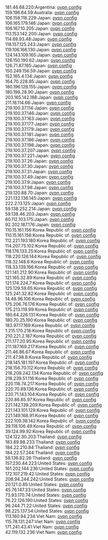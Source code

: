 181.46.68.220:Argentina: [ovpn config](vpn/181_46_68_220.ovpn)  
159.196.64.59:Australia: [ovpn config](vpn/159_196_64_59.ovpn)  
106.158.118.229:Japan: [ovpn config](vpn/106_158_118_229.ovpn)  
106.165.179.146:Japan: [ovpn config](vpn/106_165_179_146.ovpn)  
106.167.10.205:Japan: [ovpn config](vpn/106_167_10_205.ovpn)  
113.153.142.200:Japan: [ovpn config](vpn/113_153_142_200.ovpn)  
114.69.93.48:Japan: [ovpn config](vpn/114_69_93_48.ovpn)  
118.157.125.243:Japan: [ovpn config](vpn/118_157_125_243.ovpn)  
119.106.166.130:Japan: [ovpn config](vpn/119_106_166_130.ovpn)  
124.143.109.165:Japan: [ovpn config](vpn/124_143_109_165.ovpn)  
126.150.190.62:Japan: [ovpn config](vpn/126_150_190_62.ovpn)  
126.71.87.185:Japan: [ovpn config](vpn/126_71_87_185.ovpn)  
150.249.156.59:Japan: [ovpn config](vpn/150_249_156_59.ovpn)  
152.165.4.134:Japan: [ovpn config](vpn/152_165_4_134.ovpn)  
164.70.228.85:Japan: [ovpn config](vpn/164_70_228_85.ovpn)  
180.196.128.155:Japan: [ovpn config](vpn/180_196_128_155.ovpn)  
180.198.28.90:Japan: [ovpn config](vpn/180_198_28_90.ovpn)  
203.165.142.188:Japan: [ovpn config](vpn/203_165_142_188.ovpn)  
211.18.114.66:Japan: [ovpn config](vpn/211_18_114_66.ovpn)  
219.100.37.114:Japan: [ovpn config](vpn/219_100_37_114.ovpn)  
219.100.37.146:Japan: [ovpn config](vpn/219_100_37_146.ovpn)  
219.100.37.163:Japan: [ovpn config](vpn/219_100_37_163.ovpn)  
219.100.37.177:Japan: [ovpn config](vpn/219_100_37_177.ovpn)  
219.100.37.179:Japan: [ovpn config](vpn/219_100_37_179.ovpn)  
219.100.37.181:Japan: [ovpn config](vpn/219_100_37_181.ovpn)  
219.100.37.186:Japan: [ovpn config](vpn/219_100_37_186.ovpn)  
219.100.37.198:Japan: [ovpn config](vpn/219_100_37_198.ovpn)  
219.100.37.207:Japan: [ovpn config](vpn/219_100_37_207.ovpn)  
219.100.37.221:Japan: [ovpn config](vpn/219_100_37_221.ovpn)  
219.100.37.26:Japan: [ovpn config](vpn/219_100_37_26.ovpn)  
219.100.37.30:Japan: [ovpn config](vpn/219_100_37_30.ovpn)  
219.100.37.31:Japan: [ovpn config](vpn/219_100_37_31.ovpn)  
219.100.37.49:Japan: [ovpn config](vpn/219_100_37_49.ovpn)  
219.100.37.9:Japan: [ovpn config](vpn/219_100_37_9.ovpn)  
219.100.37.98:Japan: [ovpn config](vpn/219_100_37_98.ovpn)  
219.120.88.70:Japan: [ovpn config](vpn/219_120_88_70.ovpn)  
221.132.136.145:Japan: [ovpn config](vpn/221_132_136_145.ovpn)  
222.2.13.125:Japan: [ovpn config](vpn/222_2_13_125.ovpn)  
59.138.252.214:Japan: [ovpn config](vpn/59_138_252_214.ovpn)  
59.138.46.203:Japan: [ovpn config](vpn/59_138_46_203.ovpn)  
60.112.103.175:Japan: [ovpn config](vpn/60_112_103_175.ovpn)  
92.202.187.176:Japan: [ovpn config](vpn/92_202_187_176.ovpn)  
110.15.161.156:Korea Republic of: [ovpn config](vpn/110_15_161_156.ovpn)  
110.15.161.156:Korea Republic of: [ovpn config](vpn/110_15_161_156.ovpn)  
112.221.193.180:Korea Republic of: [ovpn config](vpn/112_221_193_180.ovpn)  
114.207.75.102:Korea Republic of: [ovpn config](vpn/114_207_75_102.ovpn)  
118.176.133.25:Korea Republic of: [ovpn config](vpn/118_176_133_25.ovpn)  
118.220.126.144:Korea Republic of: [ovpn config](vpn/118_220_126_144.ovpn)  
118.32.148.6:Korea Republic of: [ovpn config](vpn/118_32_148_6.ovpn)  
118.33.139.166:Korea Republic of: [ovpn config](vpn/118_33_139_166.ovpn)  
121.141.212.90:Korea Republic of: [ovpn config](vpn/121_141_212_90.ovpn)  
121.165.32.89:Korea Republic of: [ovpn config](vpn/121_165_32_89.ovpn)  
121.174.224.7:Korea Republic of: [ovpn config](vpn/121_174_224_7.ovpn)  
125.129.59.65:Korea Republic of: [ovpn config](vpn/125_129_59_65.ovpn)  
125.241.32.82:Korea Republic of: [ovpn config](vpn/125_241_32_82.ovpn)  
14.48.96.106:Korea Republic of: [ovpn config](vpn/14_48_96_106.ovpn)  
175.206.76.176:Korea Republic of: [ovpn config](vpn/175_206_76_176.ovpn)  
175.213.119.99:Korea Republic of: [ovpn config](vpn/175_213_119_99.ovpn)  
180.64.226.131:Korea Republic of: [ovpn config](vpn/180_64_226_131.ovpn)  
180.70.25.190:Korea Republic of: [ovpn config](vpn/180_70_25_190.ovpn)  
183.97.17.169:Korea Republic of: [ovpn config](vpn/183_97_17_169.ovpn)  
1.215.170.218:Korea Republic of: [ovpn config](vpn/1_215_170_218.ovpn)  
210.221.2.187:Korea Republic of: [ovpn config](vpn/210_221_2_187.ovpn)  
211.177.20.95:Korea Republic of: [ovpn config](vpn/211_177_20_95.ovpn)  
211.187.169.217:Korea Republic of: [ovpn config](vpn/211_187_169_217.ovpn)  
211.46.86.67:Korea Republic of: [ovpn config](vpn/211_46_86_67.ovpn)  
211.47.98.8:Korea Republic of: [ovpn config](vpn/211_47_98_8.ovpn)  
218.145.181.197:Korea Republic of: [ovpn config](vpn/218_145_181_197.ovpn)  
218.156.70.112:Korea Republic of: [ovpn config](vpn/218_156_70_112.ovpn)  
218.209.242.134:Korea Republic of: [ovpn config](vpn/218_209_242_134.ovpn)  
218.239.51.116:Korea Republic of: [ovpn config](vpn/218_239_51_116.ovpn)  
220.118.74.217:Korea Republic of: [ovpn config](vpn/220_118_74_217.ovpn)  
220.70.89.136:Korea Republic of: [ovpn config](vpn/220_70_89_136.ovpn)  
220.71.143.104:Korea Republic of: [ovpn config](vpn/220_71_143_104.ovpn)  
220.86.85.97:Korea Republic of: [ovpn config](vpn/220_86_85_97.ovpn)  
221.142.139.209:Korea Republic of: [ovpn config](vpn/221_142_139_209.ovpn)  
221.143.101.129:Korea Republic of: [ovpn config](vpn/221_143_101_129.ovpn)  
221.149.168.91:Korea Republic of: [ovpn config](vpn/221_149_168_91.ovpn)  
222.109.38.142:Korea Republic of: [ovpn config](vpn/222_109_38_142.ovpn)  
39.118.106.49:Korea Republic of: [ovpn config](vpn/39_118_106_49.ovpn)  
39.124.99.92:Korea Republic of: [ovpn config](vpn/39_124_99_92.ovpn)  
124.122.30.203:Thailand: [ovpn config](vpn/124_122_30_203.ovpn)  
183.89.98.233:Thailand: [ovpn config](vpn/183_89_98_233.ovpn)  
184.22.210.84:Thailand: [ovpn config](vpn/184_22_210_84.ovpn)  
184.22.57.244:Thailand: [ovpn config](vpn/184_22_57_244.ovpn)  
58.136.82.26:Thailand: [ovpn config](vpn/58_136_82_26.ovpn)  
157.230.44.223:United States: [ovpn config](vpn/157_230_44_223.ovpn)  
161.202.144.236:United States: [ovpn config](vpn/161_202_144_236.ovpn)  
172.107.219.42:United States: [ovpn config](vpn/172_107_219_42.ovpn)  
208.94.244.242:United States: [ovpn config](vpn/208_94_244_242.ovpn)  
20.121.0.85:United States: [ovpn config](vpn/20_121_0_85.ovpn)  
45.76.147.33:United States: [ovpn config](vpn/45_76_147_33.ovpn)  
73.93.170.74:United States: [ovpn config](vpn/73_93_170_74.ovpn)  
76.22.126.190:United States: [ovpn config](vpn/76_22_126_190.ovpn)  
96.244.71.22:United States: [ovpn config](vpn/96_244_71_22.ovpn)  
98.225.137.54:United States: [ovpn config](vpn/98_225_137_54.ovpn)  
113.160.94.234:Viet Nam: [ovpn config](vpn/113_160_94_234.ovpn)  
115.78.131.247:Viet Nam: [ovpn config](vpn/115_78_131_247.ovpn)  
171.241.43.41:Viet Nam: [ovpn config](vpn/171_241_43_41.ovpn)  
42.119.132.236:Viet Nam: [ovpn config](vpn/42_119_132_236.ovpn)  
